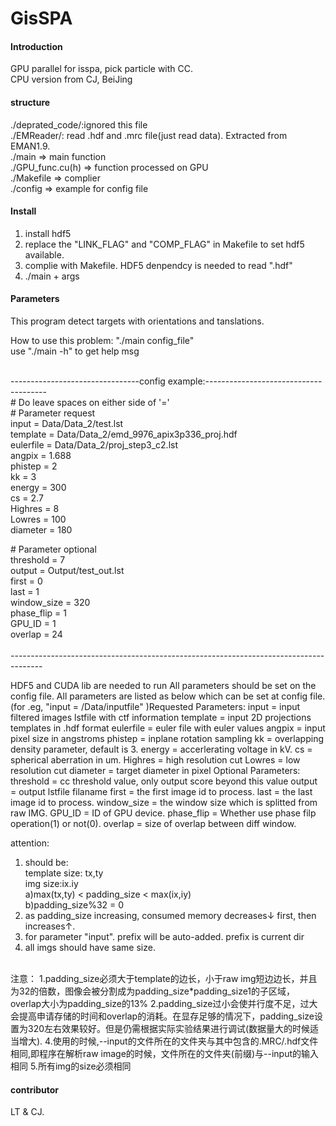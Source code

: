 # GisSPA

#### Introduction
GPU parallel for isspa, pick particle with CC.  
CPU version from CJ, BeiJing

#### structure
./deprated_code/:ignored this file   
./EMReader/: read .hdf and .mrc file(just read data). Extracted from EMAN1.9.   
./main => main function   
./GPU_func.cu(h) => function processed on GPU  
./Makefile => complier  
./config => example for config file

#### Install

1.  install hdf5
2.  replace the "LINK_FLAG" and "COMP_FLAG" in Makefile to set hdf5 available.
3.  complie with Makefile. HDF5 denpendcy is needed to read ".hdf"
4.  ./main + args

#### Parameters
This program detect targets with orientations and tanslations.

How to use this problem:  "./main config_file"  
use "./main -h" to get help msg

<br />--------------------------------config example:--------------------------------------<br />
\# Do leave spaces on either side of '='  
\# Parameter request  
input     = Data/Data_2/test.lst  
template  = Data/Data_2/emd_9976_apix3p336_proj.hdf  
eulerfile = Data/Data_2/proj_step3_c2.lst  
angpix    = 1.688  
phistep   = 2   
kk        = 3   
energy    = 300  
cs        = 2.7  
Highres   = 8  
Lowres    = 100  
diameter  = 180  
  
\# Parameter optional  
threshold = 7  
output    = Output/test_out.lst  
first     = 0  
last      = 1  
window_size = 320  
phase_flip  = 1  
GPU_ID      = 1  
overlap     = 24  
<br />--------------------------------------------------------------------------------------<br />

HDF5 and CUDA lib are needed to run
All parameters should be set on the config file.
All parameters are listed as below which can be set at config file.
(for .eg,  "input  =  /Data/inputfile" )Requested Parameters:
input            = input filtered images lstfile with ctf information
template         = input 2D projections templates in .hdf format
eulerfile        = euler file with euler values
angpix           = input pixel size in angstroms
phistep          = inplane rotation sampling
kk               = overlapping density parameter, default is 3.
energy           = accerlerating voltage in kV.
cs               = spherical aberration in um.
Highres          = high resolution cut 
Lowres           = low resolution cut
diameter         = target diameter in pixel
Optional Parameters:
threshold        = cc threshold value, only output score beyond this value
output           = output lstfile filaname
first            = the first image id to process.
last             = the last image id to process.
window_size      = the window size which is splitted from raw IMG.
GPU_ID           = ID of GPU device.
phase_flip       = Whether use phase filp operation(1) or not(0).
overlap          = size of overlap between diff window. 

attention:  
1. should be:  
template size: tx,ty  
img size:ix.iy  
a)max(tx,ty) < padding_size < max(ix,iy)  
b)padding_size%32 = 0  
2. as padding_size increasing, consumed memory decreases↓ first, then increases↑.  
3. for parameter "input". prefix will be auto-added. prefix is current dir  
4. all imgs should have same size.  
<br />   
注意：    
1.padding_size必须大于template的边长，小于raw img短边边长，并且为32的倍数，图像会被分割成为padding_size*padding_size1的子区域，overlap大小为padding_size的13%    
2.padding_size过小会使并行度不足，过大会提高申请存储的时间和overlap的消耗。在显存足够的情况下，padding_size设置为320左右效果较好。但是仍需根据实际实验结果进行调试(数据量大的时候适当增大).    
4.使用的时候,--input的文件所在的文件夹与其中包含的.MRC/.hdf文件相同,即程序在解析raw image的时候，文件所在的文件夹(前缀)与--input的输入相同  
5.所有img的size必须相同  

#### contributor

LT & CJ.

